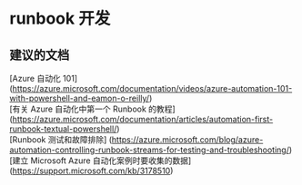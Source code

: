 
<properties
    pageTitle="runbook development"
    description="32501531RunbookDevelopment"
    service="microsoft.automation"
    resource="automationaccounts"
    authors="adoyle"
    displayorder=""
    selfHelpType="generic"
    supportTopicIds="32501531"
    resourceTags=""
    productPesIds="15607"
    cloudEnvironments="public"
/>


# runbook 开发


## **建议的文档**
[Azure 自动化 101] (https://azure.microsoft.com/documentation/videos/azure-automation-101-with-powershell-and-eamon-o-reilly/) <br>
[有关 Azure 自动化中第一个 Runbook 的教程] (https://azure.microsoft.com/documentation/articles/automation-first-runbook-textual-powershell/) <br>
[Runbook 测试和故障排除] (https://azure.microsoft.com/blog/azure-automation-controlling-runbook-streams-for-testing-and-troubleshooting/) <br>
[建立 Microsoft Azure 自动化案例时要收集的数据] (https://support.microsoft.com/kb/3178510)


<!--HONumber=Aug16_HO3-->


